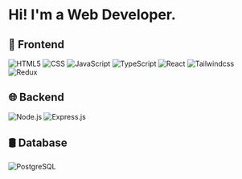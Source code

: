 # Hi! I'm a Web Developer.

## 💅 Frontend
     
![HTML5](https://img.shields.io/badge/-HTML5-333333?style=flat&logo=HTML5)
![CSS](https://img.shields.io/badge/-CSS-333333?style=flat&logo=CSS3&logoColor=1572B6)
![JavaScript](https://img.shields.io/badge/-JavaScript-333333?style=flat&logo=javascript)
![TypeScript](https://img.shields.io/badge/-TypeScript-333333?style=flat&logo=typescript)
![React](https://img.shields.io/badge/-React-333333?style=flat&logo=react)
![Tailwindcss](https://img.shields.io/badge/-Tailwindcss-333333?style=flat&logo=tailwindcss)
![Redux](https://img.shields.io/badge/-Redux-333333?style=flat&logo=redux)
                
## 🌐 Backend

![Node.js](https://img.shields.io/badge/-Node.js-333333?style=flat&logo=node.js)
![Express.js](https://img.shields.io/badge/-Express.js-333333?style=flat&logo=express)
               
## 🛢 Database

  ![PostgreSQL](https://img.shields.io/badge/-PostgreSQL-333333?style=flat&logo=postgresql)
<!--
<div> 
   <img src="https://streak-stats.demolab.com?user=p-alex&theme=dark&hide_border=true&date_format=M%20j%5B%2C%20Y%5D&card_width=200&type=svg&hide_current_streak=true&hide_longest_streak=true" width="200" height="200" /> 
</div>
-->
